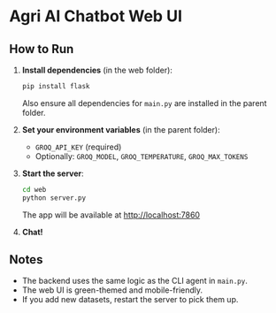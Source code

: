 # Agri AI Chatbot Web UI

## How to Run

1. **Install dependencies** (in the web folder):

   ```sh
   pip install flask
   ```

   Also ensure all dependencies for `main.py` are installed in the parent folder.

2. **Set your environment variables** (in the parent folder):

   - `GROQ_API_KEY` (required)
   - Optionally: `GROQ_MODEL`, `GROQ_TEMPERATURE`, `GROQ_MAX_TOKENS`

3. **Start the server**:

   ```sh
   cd web
   python server.py
   ```

   The app will be available at [http://localhost:7860](http://localhost:7860)

4. **Chat!**

## Notes

- The backend uses the same logic as the CLI agent in `main.py`.
- The web UI is green-themed and mobile-friendly.
- If you add new datasets, restart the server to pick them up.
